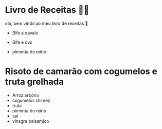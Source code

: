 # Livro de Receitas :man_cook:

olá, bem vindo ao meu livro de receitas :wave:

- Bife a cavalo

- Bife e ovo

- pimenta do reino

  

# Risoto de camarão com cogumelos e truta grelhada

- Arroz arbório
- cogumelos shimeji
- truta
- pimenta do reino
- sal
- vinagre balsamico




